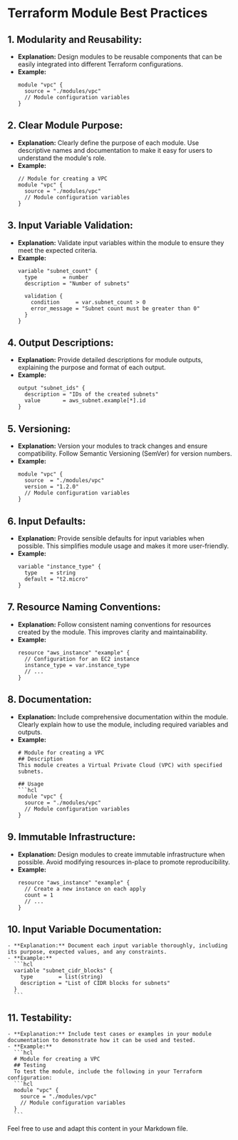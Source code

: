 # Terraform Module Best Practices

## 1. **Modularity and Reusability:**
   - **Explanation:** Design modules to be reusable components that can be easily integrated into different Terraform configurations.
   - **Example:**
     ```hcl
     module "vpc" {
       source = "./modules/vpc"
       // Module configuration variables
     }
     ```

## 2. **Clear Module Purpose:**
   - **Explanation:** Clearly define the purpose of each module. Use descriptive names and documentation to make it easy for users to understand the module's role.
   - **Example:**
     ```hcl
     // Module for creating a VPC
     module "vpc" {
       source = "./modules/vpc"
       // Module configuration variables
     }
     ```

## 3. **Input Variable Validation:**
   - **Explanation:** Validate input variables within the module to ensure they meet the expected criteria.
   - **Example:**
     ```hcl
     variable "subnet_count" {
       type        = number
       description = "Number of subnets"
     
       validation {
         condition     = var.subnet_count > 0
         error_message = "Subnet count must be greater than 0"
       }
     }
     ```

## 4. **Output Descriptions:**
   - **Explanation:** Provide detailed descriptions for module outputs, explaining the purpose and format of each output.
   - **Example:**
     ```hcl
     output "subnet_ids" {
       description = "IDs of the created subnets"
       value       = aws_subnet.example[*].id
     }
     ```

## 5. **Versioning:**
   - **Explanation:** Version your modules to track changes and ensure compatibility. Follow Semantic Versioning (SemVer) for version numbers.
   - **Example:**
     ```hcl
     module "vpc" {
       source  = "./modules/vpc"
       version = "1.2.0"
       // Module configuration variables
     }
     ```

## 6. **Input Defaults:**
   - **Explanation:** Provide sensible defaults for input variables when possible. This simplifies module usage and makes it more user-friendly.
   - **Example:**
     ```hcl
     variable "instance_type" {
       type    = string
       default = "t2.micro"
     }
     ```

## 7. **Resource Naming Conventions:**
   - **Explanation:** Follow consistent naming conventions for resources created by the module. This improves clarity and maintainability.
   - **Example:**
     ```hcl
     resource "aws_instance" "example" {
       // Configuration for an EC2 instance
       instance_type = var.instance_type
       // ...
     }
     ```

## 8. **Documentation:**
   - **Explanation:** Include comprehensive documentation within the module. Clearly explain how to use the module, including required variables and outputs.
   - **Example:**
     ```hcl
     # Module for creating a VPC
     ## Description
     This module creates a Virtual Private Cloud (VPC) with specified subnets.

     ## Usage
     ```hcl
     module "vpc" {
       source = "./modules/vpc"
       // Module configuration variables
     }
     ```
   
## 9. **Immutable Infrastructure:**
   - **Explanation:** Design modules to create immutable infrastructure when possible. Avoid modifying resources in-place to promote reproducibility.
   - **Example:**
     ```hcl
     resource "aws_instance" "example" {
       // Create a new instance on each apply
       count = 1
       // ...
     }
     ```

## 10. **Input Variable Documentation:**
    - **Explanation:** Document each input variable thoroughly, including its purpose, expected values, and any constraints.
    - **Example:**
      ```hcl
      variable "subnet_cidr_blocks" {
        type        = list(string)
        description = "List of CIDR blocks for subnets"
      }
      ```

## 11. **Testability:**
    - **Explanation:** Include test cases or examples in your module documentation to demonstrate how it can be used and tested.
    - **Example:**
      ```hcl
      # Module for creating a VPC
      ## Testing
      To test the module, include the following in your Terraform configuration:
      ```hcl
      module "vpc" {
        source = "./modules/vpc"
        // Module configuration variables
      }
      ```

Feel free to use and adapt this content in your Markdown file.
